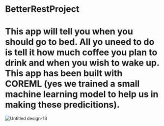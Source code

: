 # BetterRestProject
# This app will tell you when you should go to bed. All yo uneed to do is tell it how much coffee you plan to drink and when you wish to wake up. This app has been built with COREML (yes we trained a small machine learning model to help us in making these predicitions).
![Untitled design-13](https://github.com/SpightJA/BetterRestProject/assets/43256781/e2600950-8400-46c7-a49e-218e2d6f8f70)
